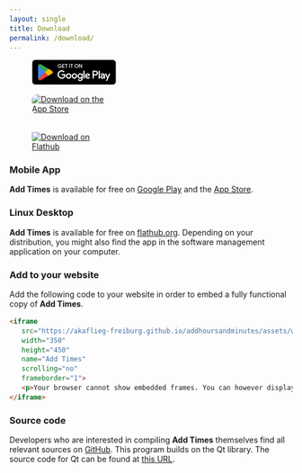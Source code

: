 ```yaml
---
layout: single
title: Download
permalink: /download/
---
```


<figure style="width: 150px" class="align-right">
  <a href='https://play.google.com/store/apps/details?id=de.akaflieg_freiburg.cavok.add_hours_and_minutes'><img alt='Get it on Google Play' src='../assets/images/googlePlay.png'/></a>

  <a href="https://apps.apple.com/us/app/add-times/id6446039266?itsct=apps_box_badge&amp;itscg=30200" style="display: inline-block; overflow: hidden; border-radius: 8px; width: 150px; height: 50px;"><img src="https://tools.applemediaservices.com/api/badges/download-on-the-app-store/black/en-us?size=250x83&amp;releaseDate=1682812800" alt="Download on the App Store" style="border-radius: 8px; width: 150px; height: 50px;"></a>

  <a href='https://flathub.org/apps/details/de.akaflieg_freiburg.cavok.add_hours_and_minutes'><img width='150px' alt='Download on Flathub' src='https://flathub.org/assets/badges/flathub-badge-en.png'/></a>
</figure>

### Mobile App

**Add Times** is available for free on [Google
Play](https://play.google.com/store/apps/details?id=de.akaflieg_freiburg.cavok.add_hours_and_minutes)
and the [App Store](https://apps.apple.com/us/app/add-times/id6446039266).

### Linux Desktop

**Add Times** is available for free on
[flathub.org](https://flathub.org/apps/details/de.akaflieg_freiburg.cavok.add_hours_and_minutes).
Depending on your distribution, you might also find the app in the software
management application on your computer.


### Add to your website

Add the following code to your website in order to embed a fully functional
copy of **Add Times**.

```html
<iframe
   src="https://akaflieg-freiburg.github.io/addhoursandminutes/assets/webasm/addhoursandminutes.html"
   width="350" 
   height="450" 
   name="Add Times"
   scrolling="no"
   frameborder="1">
   <p>Your browser cannot show embedded frames. You can however display the embedded page via<a href="https://akaflieg-freiburg.github.io/addhoursandminutes/assets/webasm/addhoursandminutes.html">this link</a>.</p>
</iframe>
```


### Source code

Developers who are interested in compiling **Add Times** themselves find all
relevant sources on
[GitHub](https://github.com/Akaflieg-Freiburg/addhoursandminutes).  This program
builds on the Qt library. The source code for Qt can be found at [this
URL](https://cplx.vm.uni-freiburg.de/storage/QtSources).
